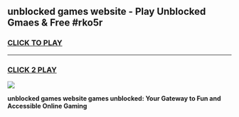 
## unblocked games website - Play Unblocked Gmaes & Free #rko5r
<h3>
<a href="https://news.freeplayer.one?title=unblocked_games_website&ref=03M">CLICK TO PLAY</a></h3>
<hr>

<h3>
<a href="https://news.freeplayer.one?title=unblocked_games_website&ref=03M">CLICK 2 PLAY</a>
  
</h3>

<a href="https://news.freeplayer.one?title=unblocked_games_website&ref=03M"><img src="https://clearcache.store/games.png"></a>


**unblocked games website games unblocked: Your Gateway to Fun and Accessible Online Gaming**
